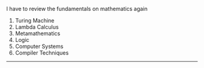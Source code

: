 I have to review the fundamentals on mathematics again

1. Turing Machine
1. Lambda Calculus
1. Metamathematics
1. Logic
1. Computer Systems
1. Compiler Techniques

---

